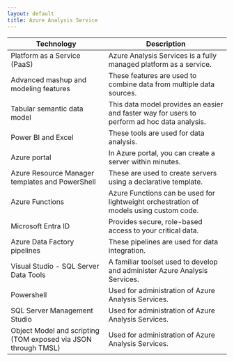 ```yaml
---
layout: default
title: Azure Analysis Service
---
```


| Technology | Description |
| --- | --- |
| Platform as a Service (PaaS) | Azure Analysis Services is a fully managed platform as a service. |
| Advanced mashup and modeling features | These features are used to combine data from multiple data sources. |
| Tabular semantic data model | This data model provides an easier and faster way for users to perform ad hoc data analysis. |
| Power BI and Excel | These tools are used for data analysis. |
| Azure portal | In Azure portal, you can create a server within minutes. |
| Azure Resource Manager templates and PowerShell | These are used to create servers using a declarative template. |
| Azure Functions | Azure Functions can be used for lightweight orchestration of models using custom code. |
| Microsoft Entra ID | Provides secure, role-based access to your critical data. |
| Azure Data Factory pipelines | These pipelines are used for data integration. |
| Visual Studio - SQL Server Data Tools | A familiar toolset used to develop and administer Azure Analysis Services. |
| Powershell | Used for administration of Azure Analysis Services. |
| SQL Server Management Studio | Used for administration of Azure Analysis Services. |
| Object Model and scripting (TOM exposed via JSON through TMSL) | Used for administration of Azure Analysis Services. |





